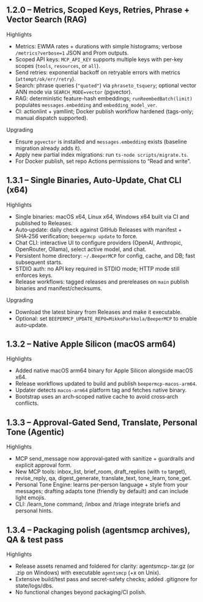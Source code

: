 ## 1.2.0 – Metrics, Scoped Keys, Retries, Phrase + Vector Search (RAG)

Highlights

- Metrics: EWMA rates + durations with simple histograms; verbose `/metrics?verbose=1` JSON and Prom outputs.
- Scoped API keys: `MCP_API_KEY` supports multiple keys with per-key scopes (`tools`, `resources`, or `all`).
- Send retries: exponential backoff on retryable errors with metrics (`attempt/ok/err/retry`).
- Search: phrase queries (`"quoted"`) via `phraseto_tsquery`; optional vector ANN mode via `SEARCH_MODE=vector` (pgvector).
- RAG: deterministic feature-hash embeddings; `runReembedBatch(limit)` populates `messages.embedding` and `embedding_model_ver`.
- CI: actionlint + yamllint; Docker publish workflow hardened (tags-only; manual dispatch supported).

Upgrading

- Ensure `pgvector` is installed and `messages.embedding` exists (baseline migration already adds it).
- Apply new partial index migrations: run `ts-node scripts/migrate.ts`.
- For Docker publish, set repo Actions permissions to “Read and write”.

## 1.3.1 – Single Binaries, Auto‑Update, Chat CLI (x64)

Highlights

- Single binaries: macOS x64, Linux x64, Windows x64 built via CI and published to Releases.
- Auto‑update: daily check against GitHub Releases with manifest + SHA‑256 verification; `beepermcp update` to force.
- Chat CLI: interactive UI to configure providers (OpenAI, Anthropic, OpenRouter, Ollama), select active model, and chat.
- Persistent home directory: `~/.BeeperMCP` for config, cache, and DB; fast subsequent starts.
- STDIO auth: no API key required in STDIO mode; HTTP mode still enforces keys.
- Release workflows: tagged releases and prereleases on `main` publish binaries and manifest/checksums.

Upgrading

- Download the latest binary from Releases and make it executable.
- Optional: set `BEEPERMCP_UPDATE_REPO=MikkoParkkola/BeeperMCP` to enable auto‑update.
## 1.3.2 – Native Apple Silicon (macOS arm64)

Highlights

- Added native macOS arm64 binary for Apple Silicon alongside macOS x64.
- Release workflows updated to build and publish `beepermcp-macos-arm64`.
- Updater detects `macos-arm64` platform tag and fetches native binary.
- Bootstrap uses an arch‑scoped native cache to avoid cross‑arch conflicts.
## 1.3.3 – Approval‑Gated Send, Translate, Personal Tone (Agentic)

Highlights

- MCP send_message now approval‑gated with sanitize + guardrails and explicit approval form.
- New MCP tools: inbox_list, brief_room, draft_replies (with `to` target), revise_reply, qa, digest_generate, translate_text, tone_learn, tone_get.
- Personal Tone Engine: learns per‑person language + style from your messages; drafting adapts tone (friendly by default) and can include light emojis.
- CLI: /learn_tone command; /inbox and /triage integrate briefs and personal hints.
## 1.3.4 – Packaging polish (agentsmcp archives), QA & test pass

Highlights

- Release assets renamed and foldered for clarity: agentsmcp-<platform>.tar.gz (or .zip on Windows) with executable `agentsmcp` (+x on Unix).
- Extensive build/test pass and secret-safety checks; added .gitignore for state/logs/dbs.
- No functional changes beyond packaging/CI polish.
